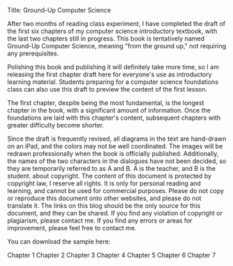  Title: Ground-Up Computer Science

After two months of reading class experiment, I have completed the draft of the first six chapters of my computer science introductory textbook, with the last two chapters still in progress. This book is tentatively named Ground-Up Computer Science, meaning "from the ground up," not requiring any prerequisites.

Polishing this book and publishing it will definitely take more time, so I am releasing the first chapter draft here for everyone's use as introductory learning material. Students preparing for a computer science foundations class can also use this draft to preview the content of the first lesson.

The first chapter, despite being the most fundamental, is the longest chapter in the book, with a significant amount of information. Once the foundations are laid with this chapter's content, subsequent chapters with greater difficulty become shorter.

Since the draft is frequently revised, all diagrams in the text are hand-drawn on an iPad, and the colors may not be well coordinated. The images will be redrawn professionally when the book is officially published. Additionally, the names of the two characters in the dialogues have not been decided, so they are temporarily referred to as A and B. A is the teacher, and B is the student. about copyright. The content of this document is protected by copyright law, I reserve all rights. It is only for personal reading and learning, and cannot be used for commercial purposes. Please do not copy or reproduce this document onto other websites, and please do not translate it. The links on this blog should be the only source for this document, and they can be shared. If you find any violation of copyright or plagiarism, please contact me. If you find any errors or areas for improvement, please feel free to contact me.

You can download the sample here:

Chapter 1 Chapter 2 Chapter 3 Chapter 4 Chapter 5 Chapter 6 Chapter 7